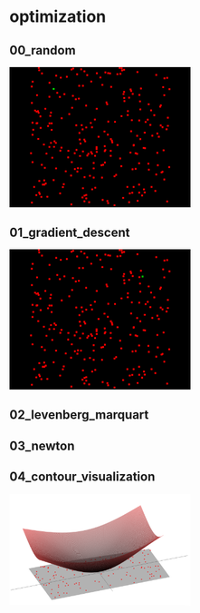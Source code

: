 # optimization

## 00_random
<img src="00_random/thumbnail.gif" width="320px">

## 01_gradient_descent
<img src="01_gradient_descent/thumbnail.gif" width="320px">

## 02_levenberg_marquart

## 03_newton

## 04_contour_visualization
<img src="04_contour_visualization/thumbnail.png" width="320px">
